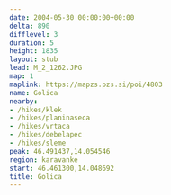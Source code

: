 ```yaml
---
date: 2004-05-30 00:00:00+00:00
delta: 890
difflevel: 3
duration: 5
height: 1835
layout: stub
lead: M_2_1262.JPG
map: 1
maplink: https://mapzs.pzs.si/poi/4803
name: Golica
nearby:
- /hikes/klek
- /hikes/planinaseca
- /hikes/vrtaca
- /hikes/debelapec
- /hikes/sleme
peak: 46.491437,14.054546
region: karavanke
start: 46.461300,14.048692
title: Golica
---
```

